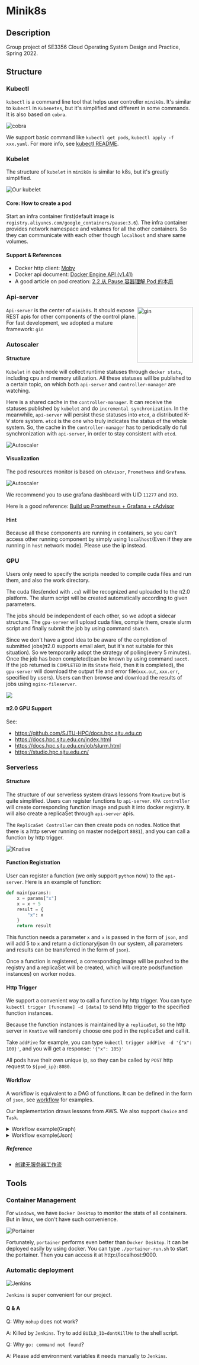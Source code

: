 # Minik8s

## Description

Group project of SE3356 Cloud Operating System Design and Practice, Spring 2022.

## Structure

### Kubectl

`kubectl` is a command line tool that helps user controller `minik8s`. It's similar to `kubectl` in `Kubenetes`, but it's simplified and different in some commands. 
It is also based on `cobra`.

![cobra](./readme-images/cobra.png)

We support basic command like `kubectl get pods`, `kubectl apply -f xxx.yaml`. For more info, see [kubectl README](/kubectl/README.md).

### Kubelet

The structure of `kubelet` in `minik8s` is similar to k8s, but it's greatly simplified.

![Our kubelet](./readme-images/kubelet.svg)

#### Core: How to create a pod

Start an infra container first(default image is `registry.aliyuncs.com/google_containers/pause:3.6`). 
The infra container provides network namespace and volumes for all the other containers. 
So they can communicate with each other though `localhost` and share same volumes.

#### Support & References

+ Docker http client: [Moby](https://pkg.go.dev/github.com/docker/docker/client)
+ Docker api document: [Docker Engine API (v1.41)](https://docs.docker.com/engine/api/v1.41/#)
+ A good article on pod creation: [2.2 从 Pause 容器理解 Pod 的本质](https://k8s.iswbm.com/c02/p02_learn-kubernetes-pod-via-pause-container.html)

### Api-server
<img alt="gin" align="right" height="150" src="./readme-images/gin.png"/>

`Api-server` is the center of `minik8s`. It should expose REST apis for other components of the control plane. For fast development, we adopted a mature framework: `gin`



### Autoscaler

#### Structure

`Kubelet` in each node will collect runtime statuses through `docker stats`, including cpu and memory utilization. 
All these statuses will be published to a certain topic, on which both `api-server` and `controller-manager` are watching. 

Here is a shared cache in the `controller-manager`. It can receive the statuses published by `kubelet` and do `incremental synchronization`. 
In the meanwhile, `api-server` will persist these statuses into `etcd`, a distributed K-V store system. 
`etcd` is the one who truly indicates the status of the whole system. 
So, the cache in the `controller-manager` has to periodically do full synchronization with `api-server`, in order to
stay consistent with `etcd`.

![Autoscaler](./readme-images/autoscaler_structure.svg)

#### Visualization

The pod resources monitor is based on `cAdvisor`, `Prometheus` and `Grafana`.

![Autoscaler](./readme-images/autoscaler_visualization.svg)

We recommend you to use grafana dashboard with UID `11277` and `893`.

Here is a good reference: [Build up Prometheus + Grafana + cAdvisor](https://blog.51cto.com/jiachuanlin/2538983)

#### Hint

Because all these components are running in containers, so you can't access other running component by simply
using `localhost`(Even if they are running in `host` network mode).
Please use the ip instead.

### GPU
Users only need to specify the scripts needed to compile cuda files and run them, and also the work directory. 

The cuda files(ended with `.cu`) will be recognized and uploaded to the π2.0 platform. The slurm script will be created automatically according to given parameters.

The jobs should be independent of each other, so we adopt a sidecar structure. The `gpu-server` will upload cuda files, compile them, create slurm script and finally submit the job by using command `sbatch`.

Since we don't have a good idea to be aware of the completion of submitted jobs(π2.0 supports email alert, but it's not suitable for this situation). So we temporarily adopt the strategy of polling(every 5 minutes). Once the job has been completed(can be known by using command `sacct`. If the job returned is `COMPLETED` in its `State` field, then it is completed), the `gpu-server` will download the output file and error file(`xxx.out`, `xxx.err`, specified by users). Users can then browse and download the results of jobs using `nginx-fileserver`.

![](./readme-images/gpu-pod-struct.svg)

#### π2.0 GPU Support
See:
+ https://github.com/SJTU-HPC/docs.hpc.sjtu.edu.cn
+ https://docs.hpc.sjtu.edu.cn/index.html
+ https://docs.hpc.sjtu.edu.cn/job/slurm.html
+ https://studio.hpc.sjtu.edu.cn/

### Serverless

#### Structure
The structure of our serverless system draws lessons from `Knative` but is quite simplified.
Users can register functions to `api-server`. `KPA controller` will create corresponding function image and push it into docker registry.
It will also create a replicaSet through `api-server` apis.

The `ReplicaSet Controller` can then create pods on nodes. Notice  that there is a http server running on master node(port `8081`), and you can call a function by http trigger.

![Knative](./readme-images/knative.svg)

#### Function Registration
User can register a function (we only support `python` now) to the `api-server`. Here is an example of function:

```python
def main(params):
    x = params["x"]
    x = x + 5
    result = {
        "x": x
    }
    return result
```
This function needs a parameter `x` and `x` is passed in the form of `json`, and will add 5 to `x` and return a dictionary/json
(In our system, all parameters and results can be transferred in the form of `json`).

Once a function is registered, a corresponding image will be pushed to the registry and a replicaSet will be created, which will create pods(function instances) on worker nodes.

#### Http Trigger

We support a convenient way to call a function by http trigger. You can type `kubectl trigger [funcname] -d [data]` to send http trigger to the specified function instances.

Because the function instances is maintained by a `replicaSet`, so the http server in `Knative` will randomly choose one pod in the replicaSet and call it.

Take `addFive` for example, you can type `kubectl trigger addFive -d '{"x": 100}'`, and you will get a response: `'{"x": 105}'`

All pods have their own unique ip, so they can be called by `POST` http request to `${pod_ip}:8080`.

#### Workflow

A workflow is equivalent to a DAG of functions. It can be defined in the form of `json`, see [workflow](apiObject/examples/workflow) for examples.

Our implementation draws lessons from AWS. We also support `Choice` and `Task`.

<details>
<summary>Workflow example(Graph)</summary>
<img src="readme-images/workflow.svg"/>
</details>

<details>
<summary>Workflow example(Json)</summary>
<pre><code>{
  "apiVersion": "/api/v1",
  "kind": "Workflow",
  "metadata": {
    "namespace": "default",
    "name": "print"
  },
  "startAt": "addFive",
  "params": {
    "x": 5
  },
  "nodes": {
    "addFive": {
      "type": "Task",
      "next": "judge"
    },
    "judge": {
      "type": "Choice",
      "choices": [
        {
          "variable": "x",
          "numericEquals": 10,
          "next": "printEquals"
        },
        {
          "variable": "x",
          "numericNotEquals": 10,
          "next": "printNotEquals"
        }
      ]
    },
    "printEquals": {
      "type": "Task"
    },
    "printNotEquals": {
      "type": "Task"
    }
  }
}
</code></pre>
</details>

##### Reference
+ [创建无服务器工作流](https://aws.amazon.com/cn/getting-started/hands-on/create-a-serverless-workflow-step-functions-lambda/)

## Tools

### Container Management
For `windows`, we have `Docker Desktop` to monitor the stats of all containers.
But in linux, we don't have such convenience.

![Portainer](./readme-images/portainer.png)

Fortunately, `portainer` performs even better than `Docker Desktop`.
It can be deployed easily by using docker. You can type `./portainer-run.sh` to start the portainer.
Then you can access it at http://localhost:9000.

### Automatic deployment

![Jenkins](readme-images/Jenkins.png)

`Jenkins` is super convenient for our project.

#### Q & A
Q: Why `nohup` does not work?

A: Killed by `Jenkins`. Try to add `BUILD_ID=dontKillMe` to the shell script.

Q: Why `go: command not found`?

A: Please add environment variables it needs manually to `Jenkins`.
